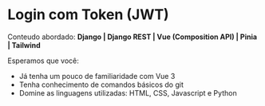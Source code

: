 # Login com Token (JWT)

Conteudo abordado: __Django | Django REST | Vue (Composition API) | Pinia | Tailwind__

Esperamos que você:

- Já tenha um pouco de familiaridade com Vue 3
- Tenha conhecimento de comandos básicos do git
- Domine as linguagens utilizadas: HTML, CSS, Javascript e Python
